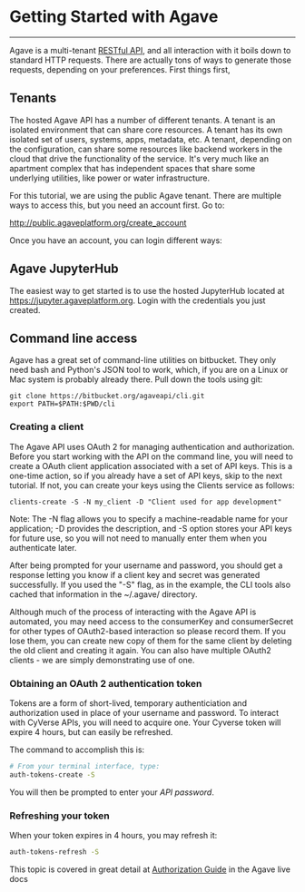# Getting Started with Agave
---

Agave is a multi-tenant [RESTful API](https://en.wikipedia.org/wiki/Representational_state_transfer), and all interaction with it boils down to standard HTTP requests. There are actually tons of ways to generate those requests, depending on your preferences.  First things first,

## Tenants
The hosted Agave API has a number of different tenants.  A tenant is an isolated environment that can share core resources.  A tenant has its own isolated set of users, systems, apps, metadata, etc.  A tenant, depending on the configuration, can share some resources like backend workers in the cloud that drive the functionality of the service.  It's very much like an apartment complex that has independent spaces that share some underlying utilities, like power or water infrastructure.

For this tutorial, we are using the public Agave tenant.  There are multiple ways to access this, but you need an account first.  Go to:

http://public.agaveplatform.org/create_account

Once you have an account, you can login different ways:

## Agave JupyterHub

The easiest way to get started is to use the hosted JupyterHub located at https://jupyter.agaveplatform.org.  Login with the credentials you just created.

## Command line access

Agave has a great set of command-line utilities on bitbucket.  They only need bash and Python's JSON tool to work, which, if you are on a Linux or Mac system is probably already there.  Pull down the tools using git:

```
git clone https://bitbucket.org/agaveapi/cli.git
export PATH=$PATH:$PWD/cli
```

### Creating a client

The Agave API uses OAuth 2 for managing authentication and authorization. Before you start working with the API on the command line, you will need to create a OAuth client application associated with a set of API keys. This is a one-time action, so if you already have a set of API keys, skip to the next tutorial. If not, you can create your keys using the Clients service as follows:

```
clients-create -S -N my_client -D "Client used for app development"
```

Note: The -N flag allows you to specify a machine-readable name for your application; -D provides the description, and -S option stores your API keys for future use, so you will not need to manually enter them when you authenticate later.

After being prompted for your username and password, you should get a response letting you know if a client key and secret was generated successfully.  If you used the "-S" flag, as in the example, the CLI tools also cached that information in the ~/.agave/ directory.

Although much of the process of interacting with the Agave API is automated, you may need access to the consumerKey and consumerSecret for other types of OAuth2-based interaction so please record them. If you lose them, you can create new copy of them for the same client by deleting the old client and creating it again. You can also have multiple OAuth2 clients - we are simply demonstrating use of one.

### Obtaining an OAuth 2 authentication token

Tokens are a form of short-lived, temporary authenticiation and authorization used in place of your username and password. To interact with CyVerse APIs, you will need to acquire one. Your Cyverse token will expire 4 hours, but can easily be refreshed.

The command to accomplish this is:

```sh
# From your terminal interface, type:
auth-tokens-create -S
```
You will then be prompted to enter your *API password*.

### Refreshing your token

When your token expires in 4 hours, you may refresh it:

```sh
auth-tokens-refresh -S
```

This topic is covered in great detail at [Authorization Guide](http://agaveplatform.org/documentation/authorization-guide/) in the Agave live docs
